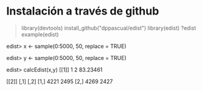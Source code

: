# Instalación a través de github

> library(devtools)
> install_github("dppascual/edist")
> library(edist)
> ?edist
> example(edist)

edist> x <- sample(0:5000, 50, replace = TRUE)

edist> y <- sample(0:5000, 50, replace = TRUE)

edist> calcEdist(x,y)
[[1]]
         1
2 83.23461

[[2]]
     [,1] [,2]
[1,] 4221 2495
[2,] 4269 2427
